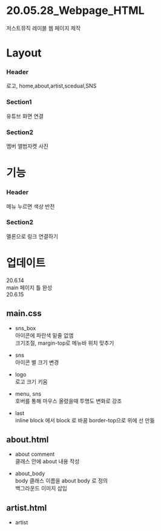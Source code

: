 # 20.05.28_Webpage_HTML
저스트뮤직 레이블 웹 페이지 제작

# Layout
### Header 
로고, home,about,artist,scedual,SNS
### Section1
유튜브 화면 연결
### Section2
멤버 앨범자켓 사진

# 기능
### Header
메뉴 누르면 색상 반전
### Section2
멜론으로 링크 연결하기


# 업데이트
20.6.14 <br>
main 페이지 틀 완성 <br>
20.6.15 <br>
## main.css
- sns_box <br>
아이콘에 파란색 밑줄 없앰 <br>
크기조절, margin-top로 메뉴바 위치 맞추기 <br>

- sns <br>
아이콘 별 크기 변경

- logo <br>
로고 크기 키움

- menu, sns <br>
호버를 통해 마우스 올렸을때 투명도 변화로 강조

- last <br>
inline block 에서 block 로 바꿈
border-top으로 위에 선 만듦

## about.html
- about comment <br>
클래스 안에 about 내용 작성 <br>

- about_body <br>
body 클래스 이름을 about body 로 정의 <br>
백그라운드 이미지 삽입 <br>

## artist.html
- artist <br>
